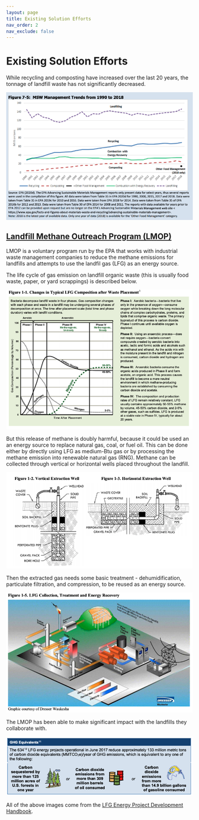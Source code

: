 ```yaml
---
layout: page
title: Existing Solution Efforts
nav_order: 2
nav_exclude: false
---
```


# Existing Solution Efforts

While recycling and composting have increased over the last 20 years, the tonnage of landfill waste has not significantly decreased.

![Solution trends](img/solution_trends.png)

## [Landfill Methane Outreach Program (LMOP)](https://www.epa.gov/lmop)
LMOP is a voluntary program run by the EPA that works with industrial waste management companies to reduce the methane emissions for landfills and attempts to use the landfil gas (LFG) as an energy source.

The life cycle of gas emission on landfill organic waste (this is usually food waste, paper, or yard scrappings) is described below.

![Methane cycle](img/solution_methane_cycle.png)

But this release of methane is doubly harmful, because it could be used an an energy source to replace natural gas, coal, or fuel oil. This can be done either by directly using LFG as medium-Btu gas or by processing the methane emission into renewable natural gas (RNG). Methane can be collected through vertical or horizontal wells placed throughout the landfill.

![gas wells](img/solution_wells.png)

Then the extracted gas needs some basic treatment - dehumidification, particulate filtration, and compression, to be reused as an energy source.

![circular methane use](img/solution_circular.png)

The LMOP has been able to make significant impact with the landfills they collaborate with.

![impact](img/solution_impact.png)

All of the above images come from the [LFG Energy Project Development Handbook](https://www.epa.gov/sites/production/files/2016-07/documents/pdh_chapter1.pdf).
